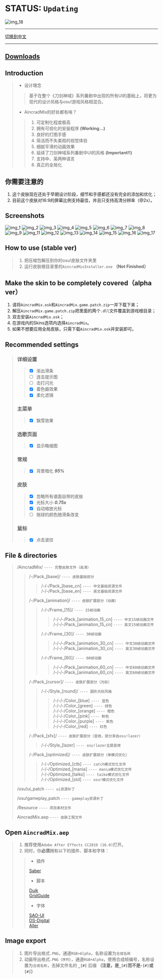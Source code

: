 # STATUS: `Updating`

![img_18]

----

[切换到中文]

----

## [Downloads]

## Introduction

>- 设计理念  
>
>>基于在整个《刀剑神域》系列番剧中出现的所有UI的基础上，将更为现代的设计风格与osu!游戏风格相混合。  
>
>- AincradMix的好处都有啥？  
>
>>1. 可定制化程度极高
>>2. 拥有可视化的安装程序 **(Working...)**
>>3. 良好的打图手感
>>4. 简洁而不失美观的视觉体验
>>5. 细腻平滑的动画效果
>>6. 延续了刀剑神域系列番剧中UI的风格 **(Important!!)**
>>7. 支持中、英两种语言
>>8. 真正的全局化

## 你需要注意的

 1. 这个皮肤现在还处于早期设计阶段，细节和手感都还没有完全的添加和优化；
 2. 目前这个皮肤对16:9的屏幕比例支持最佳，并且只支持高清分辨率（@2x）。

## Screenshots

![img_1]
![img_2]
![img_3]
![img_4]
![img_5]
![img_6]
![img_7]
![img_8]
![img_9]
![img_11]
![img_12]
![img_13]
![img_14]
![img_15]
![img_16]
![img_17]

## How to use (stable ver)

>1. 把压缩包解压到你的osu!皮肤文件夹里  
>2. 运行皮肤根目录里的`AincradMixInstaller.exe` **（Not Finished）**

## Make the skin to be completely covered（alpha ver）

 1. 请将`AincradMix.osk`和`AincradMix.game.patch.zip`一并下载下来；
 2. 解压`AincradMix.game.patch.zip`把里面的两个`.dll`文件覆盖到游戏根目录；
 3. 双击安装`AincradMix.osk`；
 4. 在游戏内的Skins选项内选择`AincradMix`。
 5. 如果不想要应用全局皮肤，只需下载`AincradMix.osk`并安装即可。

## Recommended settings

>### 详细设置
>
>>- [x] 渐出滑条
>>- [ ] 连击提示图
>>- [ ] 击打闪光
>>- [x] 着色器效果
>>- [x] 柔化滤镜
>
>### 主菜单
>
>>- [x] 飘雪效果
>
>### 选歌页面
>
>>- [x] 显示略缩图
>
>### 常规
>
>>- [x] 背景暗化 ***95%***
>
>### 皮肤
>
>>- [x] 忽略所有谱面自带的皮肤
>>- [x] 光标大小 ***0.75x***
>>- [x] 自动缩放光标
>>- [ ] 拖球的颜色随滑条改变
>
>### 鼠标
>
>>- [x] 点击波纹

## File & directories

>/AincradMix/ `---- 完整皮肤文件（高清）`
>>/-/Pack_[base]/ `---- 皮肤基础部分`  
>>>/-/-/Pack_[base_cn] `---- 中文基础资源文件`  
>>>/-/-/Pack_[base_en] `---- 英文基础资源文件`  
>>
>>/-/Pack_[animation]/ `---- 皮肤扩展部分（动画）`  
>>>/-/-/Frame_[15]/  `---- 15帧动画`  
>>>>/-/-/-/Pack_[animation_15_cn] `---- 中文15帧动画文件`  
>>>>/-/-/-/Pack_[animation_15_cn] `---- 英文15帧动画文件`  
>>>
>>>/-/-/Frame_[30]/  `---- 30帧动画`  
>>>>/-/-/-/Pack_[animation_30_cn] `---- 中文30帧动画文件`  
>>>>/-/-/-/Pack_[animation_30_cn] `---- 英文30帧动画文件`  
>>>
>>>/-/-/Frame_[60]/  `---- 60帧动画`  
>>>>/-/-/-/Pack_[animation_60_cn] `---- 中文60帧动画文件`  
>>>>/-/-/-/Pack_[animation_60_cn] `---- 英文60帧动画文件`  
>>
>>/-/Pack_[cursor]/ `---- 皮肤扩展部分（光标）`  
>>>/-/-/Style_[round]/ `---- 圆形光标风格`  
>>>>/-/-/-/Color_[blue] `---- 蓝色`  
>>>>/-/-/-/Color_[green] `---- 绿色`  
>>>>/-/-/-/Color_[orange] `---- 橙色`  
>>>>/-/-/-/Color_[pink] `---- 粉色`  
>>>>/-/-/-/Color_[purple] `---- 紫色`  
>>>>/-/-/-/Color_[red] `---- 红色`  
>>
>>/-/Pack_[sfx]/ `---- 皮肤扩展部分（音效，部分来自osu!lazer）`  
>>>/-/-/Style_[lazer] `---- osu!lazer主题音效`  
>>
>>/-/Pack_[optimized]/ `---- 皮肤扩展部分（单模式优化）`  
>>>/-/-/Optimized_[ctb] `---- catch模式优化文件`  
>>>/-/-/Optimized_[mania] `---- mania模式优化文件`  
>>>/-/-/Optimized_[taiko] `---- taiko模式优化文件`  
>>>/-/-/Optimized_[std] `---- osu!模式优化文件`  
>
>/osu!ui_patch `---- ui资源补丁`  
>
>/osu!gameplay_patch `---- gameplay资源补丁`  
>
>/Resource `---- 项目素材文件`  
>
>AincradMix.aep `---- 皮肤工程文件`

## Open `AincradMix.aep`

> 1. 推荐使用`Adobe After Effects CC2019 (16.0)`打开。
> 2. 同时，你**必须**拥有以下的插件、脚本和字体：
>
>>- 插件
>>
>>[Saber]  
>>
>>- 脚本
>>
>>[Duik]  
>>[GridGuide]  
>>
>>- 字体
>>
>>[SAO-UI]  
>>[DS-Digital]  
>>[Aller]  

## Image export

> 1. 图片导出格式`.PNG`，通道`RGB+Alpha`，名称设置为`合成名称`  
> 2. 动画导出格式`.PNG（序列）`，通道`RGB+Alpha`，使用合成帧编号，名称设置为`合成名称`，去掉文件名的 **`_[#]`** 后缀 **（注意，是`_[#]`而不是`-[#]`或`[#]`）**  

<!-- links -->
[img_1]:https://raw.githubusercontent.com/Sendevia/sendevia.github.io/master/img/AincradMix.png
[img_2]:https://raw.githubusercontent.com/Sendevia/sendevia.github.io/master/img/screenshots/menu_1.jpg
[img_3]:https://raw.githubusercontent.com/Sendevia/sendevia.github.io/master/img/screenshots/menu_2.jpg
[img_4]:https://raw.githubusercontent.com/Sendevia/sendevia.github.io/master/img/screenshots/menu_3.jpg
[img_5]:https://raw.githubusercontent.com/Sendevia/sendevia.github.io/master/img/screenshots/menu_4.jpg
[img_6]:https://raw.githubusercontent.com/Sendevia/sendevia.github.io/master/img/screenshots/score.jpg
[img_7]:https://raw.githubusercontent.com/Sendevia/sendevia.github.io/master/img/screenshots/editor_1.jpg
[img_8]:https://raw.githubusercontent.com/Sendevia/sendevia.github.io/master/img/screenshots/editor_2.jpg
[img_9]:https://raw.githubusercontent.com/Sendevia/sendevia.github.io/master/img/screenshots/std_1.jpg
[img_10]:https://raw.githubusercontent.com/Sendevia/sendevia.github.io/master/img/screenshots/std_2.jpg
[img_11]:https://raw.githubusercontent.com/Sendevia/sendevia.github.io/master/img/screenshots/std_3.jpg
[img_12]:https://raw.githubusercontent.com/Sendevia/sendevia.github.io/master/img/screenshots/mania_1.png
[img_13]:https://raw.githubusercontent.com/Sendevia/sendevia.github.io/master/img/screenshots/mania_2.png
[img_14]:https://raw.githubusercontent.com/Sendevia/sendevia.github.io/master/img/screenshots/taiko_1.png
[img_15]:https://raw.githubusercontent.com/Sendevia/sendevia.github.io/master/img/screenshots/taiko_2.png
[img_16]:https://raw.githubusercontent.com/Sendevia/sendevia.github.io/master/img/screenshots/ctb_1.png
[img_17]:https://raw.githubusercontent.com/Sendevia/sendevia.github.io/master/img/screenshots/ctb_2.png
[img_18]:https://raw.githubusercontent.com/Sendevia/sendevia.github.io/master/img/title_big.png
[切换到中文]:https://github.com/Sendevia/AincradMix/blob/master/README.md
[Downloads]:https://github.com/Sendevia/AincradMix/releases
[Saber]:https://www.videocopilot.net/blog/2016/03/new-plug-in-saber-now-available-100-free/
[Duik]:https://rainboxprod.coop/en/tools/duik/duik-download/
[GridGuide]:https://aescripts.com/gridguide-for-after-effects/
[SAO-UI]:https://fontmeme.com/fonts/sao-ui-font/
[DS-Digital]:https://fontmeme.com/fonts/ds-digital-font/
[Aller]:https://fontmeme.com/fonts/aller-font/
